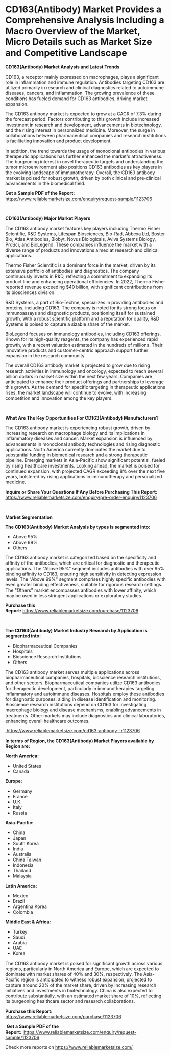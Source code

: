 <p><h1>CD163(Antibody) Market Provides a Comprehensive Analysis Including a Macro Overview of the Market, Micro Details such as Market Size and Competitive Landscape</h1></p><p><strong>CD163(Antibody) Market Analysis and Latest Trends</strong></p>
<p><p>CD163, a receptor mainly expressed on macrophages, plays a significant role in inflammation and immune regulation. Antibodies targeting CD163 are utilized primarily in research and clinical diagnostics related to autoimmune diseases, cancers, and inflammation. The growing prevalence of these conditions has fueled demand for CD163 antibodies, driving market expansion.</p><p>The CD163 antibody market is expected to grow at a CAGR of 7.3% during the forecast period. Factors contributing to this growth include increased investment in research and development, advancements in biotechnology, and the rising interest in personalized medicine. Moreover, the surge in collaborations between pharmaceutical companies and research institutions is facilitating innovation and product development. </p><p>In addition, the trend towards the usage of monoclonal antibodies in various therapeutic applications has further enhanced the market's attractiveness. The burgeoning interest in novel therapeutic targets and understanding the tumor microenvironment also positions CD163 antibodies as key players in the evolving landscape of immunotherapy. Overall, the CD163 antibody market is poised for robust growth, driven by both clinical and pre-clinical advancements in the biomedical field.</p></p>
<p><strong>Get a Sample PDF of the Report:&nbsp;</strong> <a href="https://www.reliablemarketsize.com/enquiry/request-sample/1123706?utm_campaign=2629&utm_medium=2&utm_source=Github&utm_content=ia&utm_term=03032025&utm_id=cd163antibody">https://www.reliablemarketsize.com/enquiry/request-sample/1123706</a></p>
<p>&nbsp;</p>
<p><strong>CD163(Antibody) Major Market Players</strong></p>
<p><p>The CD163 antibody market features key players including Thermo Fisher Scientific, R&D Systems, Lifespan Biosciences, Bio-Rad, Abbexa Ltd, Boster Bio, Atlas Antibodies, Biobyt, Novus Biologicals, Aviva Systems Biology, ProSci, and BioLegend. These companies influence the market with a diverse range of products and innovations aimed at research and clinical applications.</p><p>Thermo Fisher Scientific is a dominant force in the market, driven by its extensive portfolio of antibodies and diagnostics. The company continuously invests in R&D, reflecting a commitment to expanding its product line and enhancing operational efficiencies. In 2022, Thermo Fisher reported revenue exceeding $40 billion, with significant contributions from its biosciences division.</p><p>R&D Systems, a part of Bio-Techne, specializes in providing antibodies and proteins, including CD163. The company is noted for its strong focus on immunoassays and diagnostic products, positioning itself for sustained growth. With a robust scientific platform and a reputation for quality, R&D Systems is poised to capture a sizable share of the market.</p><p>BioLegend focuses on immunology antibodies, including CD163 offerings. Known for its high-quality reagents, the company has experienced rapid growth, with a recent valuation estimated in the hundreds of millions. Their innovative products and customer-centric approach support further expansion in the research community.</p><p>The overall CD163 antibody market is projected to grow due to rising research activities in immunology and oncology, expected to reach several billion dollars in market size within the next few years. Companies are anticipated to enhance their product offerings and partnerships to leverage this growth. As the demand for specific targeting in therapeutic applications rises, the market landscape will continue to evolve, with increasing competition and innovation among the key players.</p></p>
<p>&nbsp;</p>
<p><strong>What Are The Key Opportunities For CD163(Antibody) Manufacturers?</strong></p>
<p><p>The CD163 antibody market is experiencing robust growth, driven by increasing research on macrophage biology and its implications in inflammatory diseases and cancer. Market expansion is influenced by advancements in monoclonal antibody technologies and rising diagnostic applications. North America currently dominates the market due to substantial funding in biomedical research and a strong therapeutic pipeline. Emerging markets in Asia-Pacific show significant potential, fueled by rising healthcare investments. Looking ahead, the market is poised for continued expansion, with projected CAGR exceeding 8% over the next five years, bolstered by rising applications in immunotherapy and personalized medicine.</p></p>
<p><strong>Inquire or Share Your Questions If Any Before Purchasing This Report:</strong> <a href="https://www.reliablemarketsize.com/enquiry/pre-order-enquiry/1123706?utm_campaign=2629&utm_medium=2&utm_source=Github&utm_content=ia&utm_term=03032025&utm_id=cd163antibody">https://www.reliablemarketsize.com/enquiry/pre-order-enquiry/1123706</a></p>
<p>&nbsp;</p>
<p><strong>Market Segmentation</strong></p>
<p><strong>The CD163(Antibody) Market Analysis by types is segmented into:</strong></p>
<p><ul><li>Above 95%</li><li>Above 99%</li><li>Others</li></ul></p>
<p><p>The CD163 antibody market is categorized based on the specificity and affinity of the antibodies, which are critical for diagnostic and therapeutic applications. The "Above 95%" segment includes antibodies with over 95% binding affinity to CD163, ensuring high sensitivity in detecting expression levels. The "Above 99%" segment comprises highly specific antibodies with even greater binding effectiveness, suitable for rigorous research settings. The "Others" market encompasses antibodies with lower affinity, which may be used in less stringent applications or exploratory studies.</p></p>
<p><strong>Purchase this Report:&nbsp;</strong><a href="https://www.reliablemarketsize.com/purchase/1123706?utm_campaign=2629&utm_medium=2&utm_source=Github&utm_content=ia&utm_term=03032025&utm_id=cd163antibody">https://www.reliablemarketsize.com/purchase/1123706</a></p>
<p>&nbsp;</p>
<p><strong>The CD163(Antibody) Market Industry Research by Application is segmented into:</strong></p>
<p><ul><li>Biopharmaceutical Companies</li><li>Hospitals</li><li>Bioscience Research Institutions</li><li>Others</li></ul></p>
<p><p>The CD163 antibody market serves multiple applications across biopharmaceutical companies, hospitals, bioscience research institutions, and other sectors. Biopharmaceutical companies utilize CD163 antibodies for therapeutic development, particularly in immunotherapies targeting inflammatory and autoimmune diseases. Hospitals employ these antibodies for diagnostic purposes, aiding in disease identification and monitoring. Bioscience research institutions depend on CD163 for investigating macrophage biology and disease mechanisms, enabling advancements in treatments. Other markets may include diagnostics and clinical laboratories, enhancing overall healthcare outcomes.</p></p>
<p><a href="https://www.reliablemarketsize.com/cd163-antibody--r1123706?utm_campaign=2629&utm_medium=2&utm_source=Github&utm_content=ia&utm_term=03032025&utm_id=cd163antibody">&nbsp;https://www.reliablemarketsize.com/cd163-antibody--r1123706</a></p>
<p><strong>In terms of Region, the CD163(Antibody) Market Players available by Region are:</strong></p>
<p>
    <p> <strong> North America: </strong>
        <ul>
            <li>United States</li>
            <li>Canada</li>
        </ul>
        </p> 
    <p> <strong> Europe: </strong>
        <ul>
            <li>Germany</li>
            <li>France</li>
            <li>U.K.</li>
            <li>Italy</li>
            <li>Russia</li>
        </ul>
        </p> 
    <p> <strong> Asia-Pacific: </strong>
        <ul>
            <li>China</li>
            <li>Japan</li>
            <li>South Korea</li>
            <li>India</li>
            <li>Australia</li>
            <li>China Taiwan</li>
            <li>Indonesia</li>
            <li>Thailand</li>
            <li>Malaysia</li>
        </ul>
        </p> 
    <p> <strong> Latin America: </strong>
        <ul>
            <li>Mexico</li>
            <li>Brazil</li>
            <li>Argentina Korea</li>
            <li>Colombia</li>
        </ul>
        </p> 
    <p> <strong> Middle East & Africa: </strong>
        <ul>
            <li>Turkey</li>
            <li>Saudi</li>
            <li>Arabia</li>
            <li>UAE</li>
            <li>Korea</li>
        </ul>
    </p>
    </p>
<p><p>The CD163 antibody market is poised for significant growth across various regions, particularly in North America and Europe, which are expected to dominate with market shares of 40% and 30%, respectively. The Asia-Pacific region is anticipated to witness robust expansion, projected to capture around 20% of the market share, driven by increasing research initiatives and investments in biotechnology. China is also expected to contribute substantially, with an estimated market share of 10%, reflecting its burgeoning healthcare sector and research collaborations.</p></p>
<p><strong>Purchase this Report: </strong><a href="https://www.reliablemarketsize.com/purchase/1123706?utm_campaign=2629&utm_medium=2&utm_source=Github&utm_content=ia&utm_term=03032025&utm_id=cd163antibody">https://www.reliablemarketsize.com/purchase/1123706</a></p>
<p>&nbsp;<strong>Get a Sample PDF of the Report:&nbsp;&nbsp;</strong><a href="https://www.reliablemarketsize.com/enquiry/request-sample/1123706?utm_campaign=2629&utm_medium=2&utm_source=Github&utm_content=ia&utm_term=03032025&utm_id=cd163antibody">https://www.reliablemarketsize.com/enquiry/request-sample/1123706</a></p>
<p><strong></strong></p>
<p>Check more reports on <a href="https://www.reliablemarketsize.com/?utm_campaign=2629&utm_medium=2&utm_source=Github&utm_content=ia&utm_term=03032025&utm_id=cd163antibody">https://www.reliablemarketsize.com/</a></p>